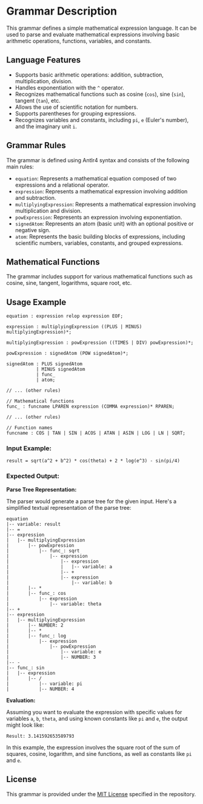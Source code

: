 # Grammar Description

This grammar defines a simple mathematical expression language. It can be used to parse and evaluate mathematical expressions involving basic arithmetic operations, functions, variables, and constants.

## Language Features

- Supports basic arithmetic operations: addition, subtraction, multiplication, division.
- Handles exponentiation with the `^` operator.
- Recognizes mathematical functions such as cosine (`cos`), sine (`sin`), tangent (`tan`), etc.
- Allows the use of scientific notation for numbers.
- Supports parentheses for grouping expressions.
- Recognizes variables and constants, including `pi`, `e` (Euler's number), and the imaginary unit `i`.

## Grammar Rules

The grammar is defined using Antlr4 syntax and consists of the following main rules:

- `equation`: Represents a mathematical equation composed of two expressions and a relational operator.
- `expression`: Represents a mathematical expression involving addition and subtraction.
- `multiplyingExpression`: Represents a mathematical expression involving multiplication and division.
- `powExpression`: Represents an expression involving exponentiation.
- `signedAtom`: Represents an atom (basic unit) with an optional positive or negative sign.
- `atom`: Represents the basic building blocks of expressions, including scientific numbers, variables, constants, and grouped expressions.

## Mathematical Functions

The grammar includes support for various mathematical functions such as cosine, sine, tangent, logarithms, square root, etc.

## Usage Example

```antlr
equation : expression relop expression EOF;

expression : multiplyingExpression ((PLUS | MINUS) multiplyingExpression)*;

multiplyingExpression : powExpression ((TIMES | DIV) powExpression)*;

powExpression : signedAtom (POW signedAtom)*;

signedAtom : PLUS signedAtom
           | MINUS signedAtom
           | func_
           | atom;

// ... (other rules)

// Mathematical functions
func_ : funcname LPAREN expression (COMMA expression)* RPAREN;

// ... (other rules)

// Function names
funcname : COS | TAN | SIN | ACOS | ATAN | ASIN | LOG | LN | SQRT;
```

 

### Input Example:

```plaintext
result = sqrt(a^2 + b^2) * cos(theta) + 2 * log(e^3) - sin(pi/4)
```

### Expected Output:

**Parse Tree Representation:**

The parser would generate a parse tree for the given input. Here's a simplified textual representation of the parse tree:

```
equation
|-- variable: result
|-- =
|-- expression
|   |-- multiplyingExpression
|       |-- powExpression
|           |-- func_: sqrt
|               |-- expression
|                   |-- expression
|                   |   |-- variable: a
|                   |-- +
|                   |-- expression
|                       |-- variable: b
|       |-- *
|       |-- func_: cos
|           |-- expression
|               |-- variable: theta
|-- +
|-- expression
|   |-- multiplyingExpression
|       |-- NUMBER: 2
|       |-- *
|       |-- func_: log
|           |-- expression
|               |-- powExpression
|                   |-- variable: e
|                   |-- NUMBER: 3
|-- -
|-- func_: sin
|   |-- expression
|       |-- /
|           |-- variable: pi
|           |-- NUMBER: 4
```

**Evaluation:**

Assuming you want to evaluate the expression with specific values for variables `a`, `b`, `theta`, and using known constants like `pi` and `e`, the output might look like:

```plaintext
Result: 3.141592653589793
```

In this example, the expression involves the square root of the sum of squares, cosine, logarithm, and sine functions, as well as constants like `pi` and `e`.



## License

This grammar is provided under the [MIT License](LICENSE) specified in the repository.
